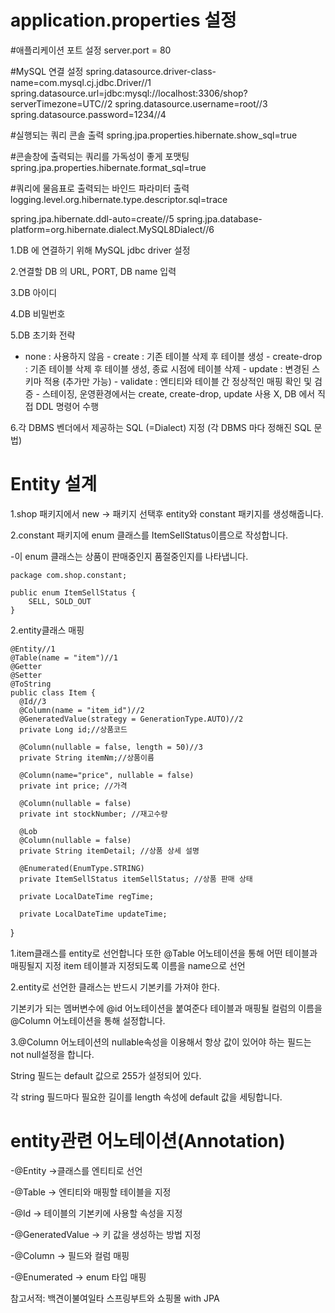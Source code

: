 application.properties 설정
===

  #애플리케이션 포트 설정
  server.port = 80

  #MySQL 연결 설정
  spring.datasource.driver-class-name=com.mysql.cj.jdbc.Driver//1
  spring.datasource.url=jdbc:mysql://localhost:3306/shop?serverTimezone=UTC//2
  spring.datasource.username=root//3
  spring.datasource.password=1234//4

  #실행되는 쿼리 콘솔 출력
  spring.jpa.properties.hibernate.show_sql=true

  #콘솔창에 출력되는 쿼리를 가독성이 좋게 포맷팅
  spring.jpa.properties.hibernate.format_sql=true

  #쿼리에 물음표로 출력되는 바인드 파라미터 출력
  logging.level.org.hibernate.type.descriptor.sql=trace

  spring.jpa.hibernate.ddl-auto=create//5
  spring.jpa.database-platform=org.hibernate.dialect.MySQL8Dialect//6

1.DB 에 연결하기 위해 MySQL jdbc driver 설정

2.연결할 DB 의 URL, PORT, DB name 입력

3.DB 아이디

4.DB 비밀번호

5.DB 초기화 전략
- none : 사용하지 않음
       - create : 기존 테이블 삭제 후 테이블 생성
       - create-drop : 기존 테이블 삭제 후 테이블 생성, 종료 시점에 테이블 삭제
       - update : 변경된 스키마 적용 (추가만 가능)
       - validate : 엔티티와 테이블 간 정상적인 매핑 확인 및 검증
       - 스테이징, 운영환경에서는 create, create-drop, update 사용 X, DB 에서 직접 DDL 명령어 수행

6.각 DBMS 벤더에서 제공하는 SQL (=Dialect) 지정 (각 DBMS 마다 정해진 SQL 문법)


Entity 설계
===
 
1.shop 패키지에서 new -> 패키지 선택후 entity와 constant 패키지를 생성해줍니다.

2.constant 패키지에 enum 클래스를 ItemSellStatus이름으로 작성합니다.

-이 enum 클래스는 상품이 판매중인지 품절중인지를 나타냅니다.

    package com.shop.constant;

    public enum ItemSellStatus {
        SELL, SOLD_OUT
    }

2.entity클래스 매핑

    @Entity//1
    @Table(name = "item")//1
    @Getter
    @Setter
    @ToString
    public class Item {
      @Id//3
      @Column(name = "item_id")//2
      @GeneratedValue(strategy = GenerationType.AUTO)//2
      private Long id;//상품코드

      @Column(nullable = false, length = 50)//3
      private String itemNm;//상품이름

      @Column(name="price", nullable = false)
      private int price; //가격

      @Column(nullable = false)
      private int stockNumber; //재고수량

      @Lob
      @Column(nullable = false)
      private String itemDetail; //상품 상세 설명

      @Enumerated(EnumType.STRING)
      private ItemSellStatus itemSellStatus; //상품 판매 상태

      private LocalDateTime regTime;

      private LocalDateTime updateTime;
  }

1.item클래스를 entity로 선언합니다 또한 @Table 어노테이션을 통해 어떤 테이블과 매핑될지 지정 item 테이블과 지정되도록 이름을 name으로 선언

2.entity로 선언한 클래스는 반드시 기본키를 가져야 한다. 

기본키가 되는 멤버변수에 @id 어노테이션을 붙여준다 테이블과 매핑될 컬럼의 이름을 @Column 어노테이션을 통해 설정합니다.

3.@Column 어노테이션의 nullable속성을 이용해서 항상 값이 있어야 하는 필드는 not null설정을 합니다.

String 필드는 default 값으로 255가 설정되어 있다.

각 string 필드마다 필요한 길이를 length 속성에 default 값을 세팅합니다.

entity관련 어노테이션(Annotation)
==
-@Entity	->클래스를 엔티티로 선언

-@Table ->	엔티티와 매핑할 테이블을 지정

-@Id  ->	테이블의 기본키에 사용할 속성을 지정

-@GeneratedValue ->	키 값을 생성하는 방법 지정

-@Column  ->	필드와 컬럼 매핑

-@Enumerated ->	enum 타입 매핑


참고서적: 백견이불여일타 스프링부트와 쇼핑몰 with JPA
